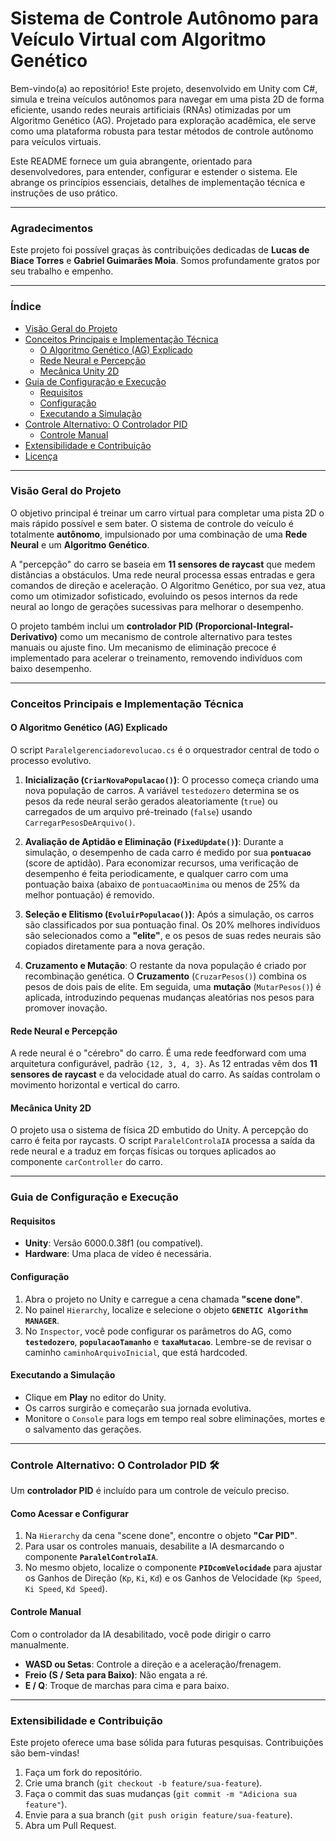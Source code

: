 # Sistema de Controle Autônomo para Veículo Virtual com Algoritmo Genético

Bem-vindo(a) ao repositório! Este projeto, desenvolvido em Unity com C#, simula e treina veículos autônomos para navegar em uma pista 2D de forma eficiente, usando redes neurais artificiais (RNAs) otimizadas por um Algoritmo Genético (AG). Projetado para exploração acadêmica, ele serve como uma plataforma robusta para testar métodos de controle autônomo para veículos virtuais.

Este README fornece um guia abrangente, orientado para desenvolvedores, para entender, configurar e estender o sistema. Ele abrange os princípios essenciais, detalhes de implementação técnica e instruções de uso prático.

---

### **Agradecimentos**

Este projeto foi possível graças às contribuições dedicadas de **Lucas de Biace Torres** e **Gabriel Guimarães Moia**. Somos profundamente gratos por seu trabalho e empenho.

---

### **Índice**

* [Visão Geral do Projeto](#visão-geral-do-projeto)
* [Conceitos Principais e Implementação Técnica](#conceitos-principais-e-implementação-técnica)
    * [O Algoritmo Genético (AG) Explicado](#o-algoritmo-genético-ag-explicado)
    * [Rede Neural e Percepção](#rede-neural-e-percepção)
    * [Mecânica Unity 2D](#mecânica-unity-2d)
* [Guia de Configuração e Execução](#guia-de-configuração-e-execução)
    * [Requisitos](#requisitos)
    * [Configuração](#configuração)
    * [Executando a Simulação](#executando-a-simulação)
* [Controle Alternativo: O Controlador PID](#controle-alternativo-o-controlador-pid)
    * [Controle Manual](#controle-manual)
* [Extensibilidade e Contribuição](#extensibilidade-e-contribuição)
* [Licença](#licença)

---

### **Visão Geral do Projeto**

O objetivo principal é treinar um carro virtual para completar uma pista 2D o mais rápido possível e sem bater. O sistema de controle do veículo é totalmente **autônomo**, impulsionado por uma combinação de uma **Rede Neural** e um **Algoritmo Genético**.

A "percepção" do carro se baseia em **11 sensores de raycast** que medem distâncias a obstáculos. Uma rede neural processa essas entradas e gera comandos de direção e aceleração. O Algoritmo Genético, por sua vez, atua como um otimizador sofisticado, evoluindo os pesos internos da rede neural ao longo de gerações sucessivas para melhorar o desempenho.

O projeto também inclui um **controlador PID (Proporcional-Integral-Derivativo)** como um mecanismo de controle alternativo para testes manuais ou ajuste fino. Um mecanismo de eliminação precoce é implementado para acelerar o treinamento, removendo indivíduos com baixo desempenho.

---

### **Conceitos Principais e Implementação Técnica**

#### **O Algoritmo Genético (AG) Explicado**

O script `Paralelgerenciadorevolucao.cs` é o orquestrador central de todo o processo evolutivo.

1.  **Inicialização (`CriarNovaPopulacao()`)**: O processo começa criando uma nova população de carros. A variável `testedozero` determina se os pesos da rede neural serão gerados aleatoriamente (`true`) ou carregados de um arquivo pré-treinado (`false`) usando `CarregarPesosDeArquivo()`.

2.  **Avaliação de Aptidão e Eliminação (`FixedUpdate()`)**: Durante a simulação, o desempenho de cada carro é medido por sua **`pontuacao`** (score de aptidão). Para economizar recursos, uma verificação de desempenho é feita periodicamente, e qualquer carro com uma pontuação baixa (abaixo de `pontuacaoMinima` ou menos de 25% da melhor pontuação) é removido.

3.  **Seleção e Elitismo (`EvoluirPopulacao()`)**: Após a simulação, os carros são classificados por sua pontuação final. Os 20% melhores indivíduos são selecionados como a **"elite"**, e os pesos de suas redes neurais são copiados diretamente para a nova geração.

4.  **Cruzamento e Mutação**: O restante da nova população é criado por recombinação genética. O **Cruzamento** (`CruzarPesos()`) combina os pesos de dois pais de elite. Em seguida, uma **mutação** (`MutarPesos()`) é aplicada, introduzindo pequenas mudanças aleatórias nos pesos para promover inovação.

#### **Rede Neural e Percepção**

A rede neural é o "cérebro" do carro. É uma rede feedforward com uma arquitetura configurável, padrão `{12, 3, 4, 3}`. As 12 entradas vêm dos **11 sensores de raycast** e da velocidade atual do carro. As saídas controlam o movimento horizontal e vertical do carro.

#### **Mecânica Unity 2D**

O projeto usa o sistema de física 2D embutido do Unity. A percepção do carro é feita por raycasts. O script `ParalelControlaIA` processa a saída da rede neural e a traduz em forças físicas ou torques aplicados ao componente `carController` do carro.

---

### **Guia de Configuração e Execução**

#### **Requisitos**

* **Unity**: Versão 6000.0.38f1 (ou compatível).
* **Hardware**: Uma placa de vídeo é necessária.

#### **Configuração**

1.  Abra o projeto no Unity e carregue a cena chamada **"scene done"**.
2.  No painel `Hierarchy`, localize e selecione o objeto **`GENETIC Algorithm MANAGER`**.
3.  No `Inspector`, você pode configurar os parâmetros do AG, como **`testedozero`**, **`populacaoTamanho`** e **`taxaMutacao`**. Lembre-se de revisar o caminho `caminhoArquivoInicial`, que está hardcoded.

#### **Executando a Simulação**

* Clique em **Play** no editor do Unity.
* Os carros surgirão e começarão sua jornada evolutiva.
* Monitore o `Console` para logs em tempo real sobre eliminações, mortes e o salvamento das gerações.

---

### **Controle Alternativo: O Controlador PID** 🛠️

Um **controlador PID** é incluído para um controle de veículo preciso.

#### **Como Acessar e Configurar**

1.  Na `Hierarchy` da cena "scene done", encontre o objeto **"Car PID"**.
2.  Para usar os controles manuais, desabilite a IA desmarcando o componente **`ParalelControlaIA`**.
3.  No mesmo objeto, localize o componente **`PIDcomVelocidade`** para ajustar os Ganhos de Direção (`Kp`, `Ki`, `Kd`) e os Ganhos de Velocidade (`Kp Speed`, `Ki Speed`, `Kd Speed`).

#### **Controle Manual**

Com o controlador da IA desabilitado, você pode dirigir o carro manualmente.

* **WASD ou Setas**: Controle a direção e a aceleração/frenagem.
* **Freio (S / Seta para Baixo)**: Não engata a ré.
* **E / Q**: Troque de marchas para cima e para baixo.

---

### **Extensibilidade e Contribuição**

Este projeto oferece uma base sólida para futuras pesquisas. Contribuições são bem-vindas!

1.  Faça um fork do repositório.
2.  Crie uma branch (`git checkout -b feature/sua-feature`).
3.  Faça o commit das suas mudanças (`git commit -m "Adiciona sua feature"`).
4.  Envie para a sua branch (`git push origin feature/sua-feature`).
5.  Abra um Pull Request.
